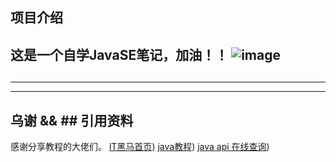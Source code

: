 项目介绍
---------------------------------------------------------------------------------------------------------------------------------------------------------------------------------------
这是一个自学JavaSE笔记，加油！！
![image](https://github.com/An53657/Program/blob/main/Pictures/Wallpaper/%E3%80%90%E5%93%B2%E9%A3%8E%E5%A3%81%E7%BA%B8%E3%80%91%E4%BA%8C%E6%AC%A1%E5%85%83-%E5%8A%A8%E6%BC%AB%E5%A5%B3%E5%AD%A9.png)
---------------------------------------------------------------------------------------------------------------------------------------------------------------------------------------
##  
---------------------------------------------------------------------------------------------------------------------------------------------------------------------------------------
---------------------------------------------------------------------------------------------------------------------------------------------------------------------------------------
##  乌谢 && ## 引用资料
感谢分享教程的大佬们。
[lT黑马首页](https://space.bilibili.com/37974444))
[java教程]( https://www.bilibili.com/video/BV17F411T7Ao/?spm_id_from=333.1387.favlist.content.click&vd_source=6c942b16cbc2fc956585136ac4ffc82b ))
[java api 在线查询]( https://doc.qzxdp.cn/jdk/17/zh/api/index.html))
